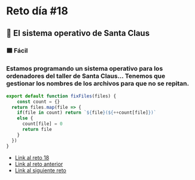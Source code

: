 # Reto día #18

## 🎄 El sistema operativo de Santa Claus

### 🟩 Fácil

### Estamos programando un sistema operativo para los ordenadores del taller de Santa Claus... Tenemos que gestionar los nombres de los archivos para que no se repitan.

```js
export default function fixFiles(files) {
 	const count = {}
  return files.map(file => {
    if(file in count) return `${file}(${++count[file]})`
    else {
      count[file] = 0
      return file
    }
  })
}


```

- [Link al reto 18](https://adventjs.dev/challenges/18)
- [Link al reto anterior](./reto17.md)
- [Link al siguiente reto](./reto19.md)
